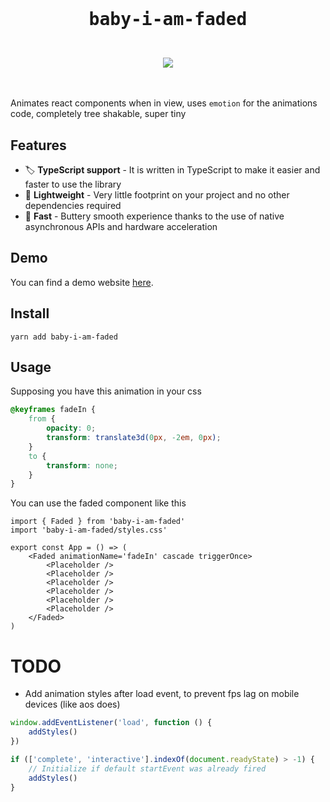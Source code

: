 <div align="center">
    <br/>
    <br/>
    <h1><pre>baby-i-am-faded</pre></h1>
    <br/>
    <img src="https://upload.wikimedia.org/wikipedia/en/thumb/4/48/Faded_Zhu.jpg/220px-Faded_Zhu.jpg" />
    <br/>
    <br/>
    <br/>
</div>

Animates react components when in view, uses `emotion` for the animations code, completely tree shakable, super tiny

## Features

-   🏷 **TypeScript support** - It is written in TypeScript to make it easier and faster to use the library
-   🍃 **Lightweight** - Very little footprint on your project and no other dependencies required
-   🚀 **Fast** - Buttery smooth experience thanks to the use of native asynchronous APIs and hardware acceleration

## Demo

You can find a demo website [here](https://baby-i-am-faded.xmorse.now.sh).

## Install

`yarn add baby-i-am-faded`

## Usage

Supposing you have this animation in your css

```css
@keyframes fadeIn {
    from {
        opacity: 0;
        transform: translate3d(0px, -2em, 0px);
    }
    to {
        transform: none;
    }
}
```

You can use the faded component like this

```tsx
import { Faded } from 'baby-i-am-faded'
import 'baby-i-am-faded/styles.css'

export const App = () => (
    <Faded animationName='fadeIn' cascade triggerOnce>
        <Placeholder />
        <Placeholder />
        <Placeholder />
        <Placeholder />
        <Placeholder />
        <Placeholder />
    </Faded>
)
```

# TODO

-   Add animation styles after load event, to prevent fps lag on mobile devices (like aos does)

```ts
window.addEventListener('load', function () {
    addStyles()
})

if (['complete', 'interactive'].indexOf(document.readyState) > -1) {
    // Initialize if default startEvent was already fired
    addStyles()
}
```
